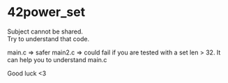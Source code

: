 # 42power_set

Subject cannot be shared.  
Try to understand that code.  

main.c => safer
main2.c => could fail if you are tested with a set len > 32. It can help you to understand main.c

Good luck <3  